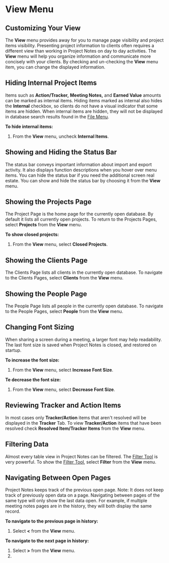 # View Menu

## Customizing Your View

The **View** menu provides away for you to manage page visibility and project items visibility. Presenting project information to clients often requires a different view than working in Project Notes on day to day activities. The **View** menu will help you organize information and communicate more concisely with your clients. By checking and un-checking the **View** menu item, you can change the displayed information.

## Hiding Internal Project Items

Items such as **Action/Tracker,** **Meeting Notes,** and **Earned Value** amounts can be marked as internal items. Hiding items marked as internal also hides the **Internal** checkbox, so clients do not have a visual indicator that some items are hidden. When internal items are hidden, they will not be displayed in database search results found in the [File Menu](<FileMenu.md>).

**To hide internal items:**

1. From the **View** menu, uncheck **Internal Items**.

## Showing and Hiding the Status Bar

The status bar conveys important information about import and export activity. It also displays function descriptions when you hover over menu items. You can hide the status bar if you need the additional screen real estate. You can show and hide the status bar by choosing it from the **View** menu.

## Showing the Projects Page

The Project Page is the home page for the currently open database. By default it lists all currently open projects. To return to the Projects Pages, select **Projects** from the **View** menu.

**To show closed projects:**

1. From the **View** menu, select **Closed Projects**.

## Showing the Clients Page

The Clients Page lists all clients in the currently open database. To navigate to the Clients Pages, select **Clients** from the **View** menu.

## Showing the People Page

The People Page lists all people in the currently open database. To navigate to the People Pages, select **People** from the **View** menu.

## Changing Font Sizing

When sharing a screen during a meeting, a larger font may help readability. The last font size is saved when Project Notes is closed, and restored on startup.

**To increase the font size:**

1. From the **View** menu, select **Increase Font Size**.

**Te decrease the font size:**

1. From the **View** menu, select **Decrease Font Size**.

## Reviewing Tracker and Action Items

In most cases only **Tracker/Action** items that aren't resolved will be displayed in the **Tracker** Tab. To view **Tracker/Action** items that have been resolved check **Resolved Item/Tracker Items** from the **View** menu.

## Filtering Data

Almost every table view in Project Notes can be filtered. The [Filter Tool](<FilterTool.md>) is very powerful. To show the [Filter Tool](<FilterTool.md>), select **Filter** from the **View** menu.

## Navigating Between Open Pages

Project Notes keeps track of the previous open page. Note: It does not keep track of previously open data on a page. Navigating between pages of the same type will only show the last data open. For example, if multiple meeting notes pages are in the history, they will both display the same record.

**To navigate to the previous page in history:**

1. Select **&lt;** from the **View** menu.

**To navigate to the next page in history:**

1. Select **&gt;** from the **View** menu.
2. 